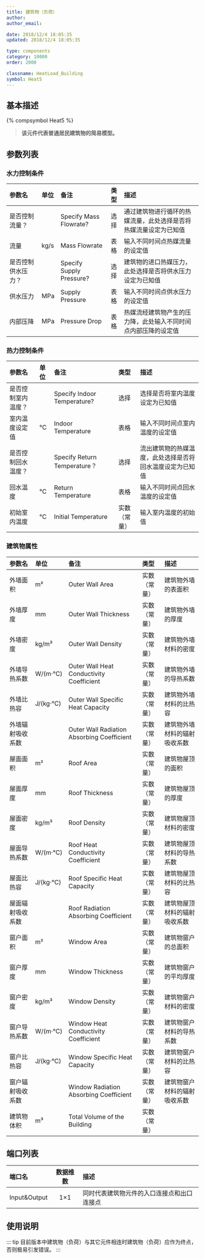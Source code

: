 ```yaml
---
title: 建筑物（负荷）
author: 
author_email:

date: 2018/12/4 18:05:35
updated: 2018/12/4 18:05:35

type: components
category: 10000
order: 2000

classname: HeatLoad_Building
symbol: Heat5
---
```

## 基本描述
{% compsymbol Heat5 %}

> **该元件代表普通居民建筑物的简易模型。**

## 参数列表
### 水力控制条件
| 参数名 | 单位 | 备注 | 类型 | 描述 |
| :--- | :--- | :--- | :--: | :--- |
| 是否控制流量？ | | Specify Mass Flowrate? | 选择 | 通过建筑物进行循环的热媒流量，此处选择是否将热媒流量设定为已知值 |
| 流量 | kg/s | Mass Flowrate | 表格 | 输入不同时间点热媒流量的设定值 |
| 是否控制供水压力？ |  | Specify Supply Pressure? | 选择 | 建筑物的进口热媒压力，此处选择是否将供水压力设定为已知值 |
| 供水压力 | MPa | Supply Pressure | 表格 | 输入不同时间点供水压力的设定值 |
| 内部压降 | MPa | Pressure Drop | 表格 | 热媒流经建筑物产生的压力降，此处输入不同时间点内部压降的设定值 |

### 热力控制条件
| 参数名 | 单位 | 备注 | 类型 | 描述 |
| :--- | :--- | :--- | :--: | :--- |
| 是否控制室内温度？ |  | Specify Indoor Temperature? | 选择 | 选择是否将室内温度设定为已知值 |
| 室内温度设定值 | ℃ | Indoor Temperature | 表格 | 输入不同时间点室内温度的设定值 |
| 是否控制回水温度？ |  | Specify Return Temperature？ | 选择 | 流出建筑物的热媒温度，此处选择是否将回水温度设定为已知值 |
| 回水温度 | ℃ |  Return Temperature | 表格 | 输入不同时间点回水温度的设定值 |
| 初始室内温度 | ℃ | Initial Temperature | 实数（常量） | 输入室内温度的初始值 |

### 建筑物属性
| 参数名 | 单位 | 备注 | 类型 | 描述 |
| :--- | :--- | :--- | :--: | :--- |
| 外墙面积 | m² | Outer Wall Area | 实数（常量） | 建筑物外墙的表面积 |
| 外墙厚度 | mm | Outer Wall Thickness | 实数（常量） | 建筑物外墙的厚度 |
| 外墙密度 | kg/m³ | Outer Wall Density | 实数（常量） | 建筑物外墙材料的密度 |
| 外墙导热系数 | W/(m·℃) | Outer Wall Heat Conductivity Coefficient | 实数（常量） | 建筑物外墙的导热系数 |
| 外墙比热容 | J/(kg·℃) | Outer Wall Specific Heat Capacity | 实数（常量） | 建筑物外墙材料的比热容 |
| 外墙辐射吸收系数 |  | Outer Wall Radiation Absorbing Coefficient | 实数（常量） | 建筑物外墙材料的辐射吸收系数 |
| 屋面面积 | m² | Roof Area | 实数（常量） | 建筑物屋顶的面积 |
| 屋面厚度 | mm | Roof Thickness | 实数（常量） | 建筑物屋顶的厚度 |
| 屋面密度 | kg/m³ | Roof Density | 实数（常量） | 建筑物屋顶材料的密度 |
| 屋面导热系数 | W/(m·℃) | Roof Heat Conductivity Coefficient | 实数（常量） | 建筑物屋顶材料的导热系数 |
| 屋面比热容 | J/(kg·℃) | Roof Specific Heat Capacity | 实数（常量） | 建筑物屋顶材料的比热容 |
| 屋面辐射吸收系数 |  | Roof Radiation Absorbing Coefficient | 实数（常量） | 建筑物屋顶材料的辐射吸收系数 |
| 窗户面积 | m² | Window Area | 实数（常量） | 建筑物窗户的总面积 |
| 窗户厚度 | mm | Window Thickness | 实数（常量） | 建筑物窗户的平均厚度 |
| 窗户密度 | kg/m³ | Window Density | 实数（常量） | 建筑物窗户材料的密度 |
| 窗户导热系数 | W/(m·℃) | Window Heat Conductivity Coefficient | 实数（常量） | 建筑物窗户材料的导热系数 |
| 窗户比热容 | J/(kg·℃) | Window Specific Heat Capacity | 实数（常量） | 建筑物窗户材料的比热容 |
| 窗户辐射吸收系数 |  | Window Radiation Absorbing Coefficient | 实数（常量） | 建筑物窗户材料的辐射吸收系数 |
| 建筑物体积 | m³ | Total Volume of the Building | 实数（常量） |  |


## 端口列表

| 端口名 | 数据维数 | 描述 |
| :--- | :--:  | :--- |
| Input&Output | 1×1 | 同时代表建筑物元件的入口连接点和出口连接点 |

## 使用说明

::: tip
目前版本中建筑物（负荷）与其它元件相连时建筑物（负荷）应作为终点，否则极易引发错误。
:::


